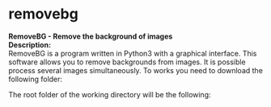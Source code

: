 # removebg
<b>RemoveBG - Remove the background of images</b>
<br>
<b>Description:</b>
<br>
RemoveBG is a program written in Python3 with a graphical interface.
This software allows you to remove backgrounds from images.
It is possible process several images simultaneously.
To works you need to download the following folder:

The root folder of the working directory will be the following:

